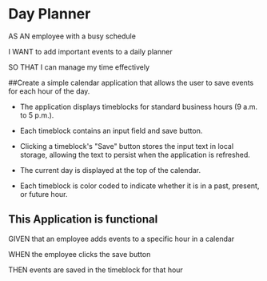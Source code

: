 # Day Planner

AS AN employee with a busy schedule

I WANT to add important events to a daily planner

SO THAT I can manage my time effectively 

##Create a simple calendar application that allows the user to save events for each hour of the day. 

* The application displays timeblocks for standard business hours (9 a.m. to 5 p.m.).

* Each timeblock contains an input field and save button.

* Clicking a timeblock's "Save" button stores the input text in local storage, allowing the text to persist when the application is refreshed.

* The current day is displayed at the top of the calendar.

* Each timeblock is color coded to indicate whether it is in a past, present, or future hour.

##  This Application is functional

GIVEN that an employee adds events to a specific hour in a calendar

WHEN the employee clicks the save button

THEN events are saved in the timeblock for that hour
```